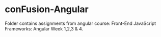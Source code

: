 # conFusion-Angular
Folder contains assignments from angular course: Front-End JavaScript Frameworks: Angular Week 1,2,3 & 4.
